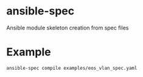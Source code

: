 # ansible-spec
Ansible module skeleton creation from spec files


# Example

```
ansible-spec compile examples/eos_vlan_spec.yaml
```
